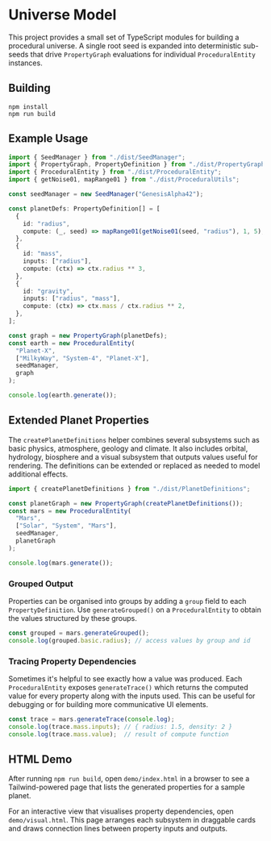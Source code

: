 # Universe Model

This project provides a small set of TypeScript modules for building a
procedural universe. A single root seed is expanded into deterministic
sub-seeds that drive `PropertyGraph` evaluations for individual
`ProceduralEntity` instances.

## Building

```
npm install
npm run build
```

## Example Usage

```ts
import { SeedManager } from "./dist/SeedManager";
import { PropertyGraph, PropertyDefinition } from "./dist/PropertyGraph";
import { ProceduralEntity } from "./dist/ProceduralEntity";
import { getNoise01, mapRange01 } from "./dist/ProceduralUtils";

const seedManager = new SeedManager("GenesisAlpha42");

const planetDefs: PropertyDefinition[] = [
  {
    id: "radius",
    compute: (_, seed) => mapRange01(getNoise01(seed, "radius"), 1, 5),
  },
  {
    id: "mass",
    inputs: ["radius"],
    compute: (ctx) => ctx.radius ** 3,
  },
  {
    id: "gravity",
    inputs: ["radius", "mass"],
    compute: (ctx) => ctx.mass / ctx.radius ** 2,
  },
];

const graph = new PropertyGraph(planetDefs);
const earth = new ProceduralEntity(
  "Planet-X",
  ["MilkyWay", "System-4", "Planet-X"],
  seedManager,
  graph
);

console.log(earth.generate());
```

## Extended Planet Properties

The `createPlanetDefinitions` helper combines several subsystems such as
basic physics, atmosphere, geology and climate. It also includes
orbital, hydrology, biosphere and a visual subsystem that outputs values
useful for rendering. The definitions can be extended or replaced as
needed to model additional effects.

```ts
import { createPlanetDefinitions } from "./dist/PlanetDefinitions";

const planetGraph = new PropertyGraph(createPlanetDefinitions());
const mars = new ProceduralEntity(
  "Mars",
  ["Solar", "System", "Mars"],
  seedManager,
  planetGraph
);

console.log(mars.generate());
```

### Grouped Output

Properties can be organised into groups by adding a `group` field to each
`PropertyDefinition`. Use `generateGrouped()` on a `ProceduralEntity` to obtain
the values structured by these groups.

```ts
const grouped = mars.generateGrouped();
console.log(grouped.basic.radius); // access values by group and id
```

### Tracing Property Dependencies

Sometimes it's helpful to see exactly how a value was produced. Each
`ProceduralEntity` exposes `generateTrace()` which returns the computed value
for every property along with the inputs used. This can be useful for debugging
or for building more communicative UI elements.

```ts
const trace = mars.generateTrace(console.log);
console.log(trace.mass.inputs); // { radius: 1.5, density: 2 }
console.log(trace.mass.value);  // result of compute function
```

## HTML Demo

After running `npm run build`, open `demo/index.html` in a browser to see a
Tailwind-powered page that lists the generated properties for a sample planet.

For an interactive view that visualises property dependencies, open
`demo/visual.html`. This page arranges each subsystem in draggable cards and
draws connection lines between property inputs and outputs.

